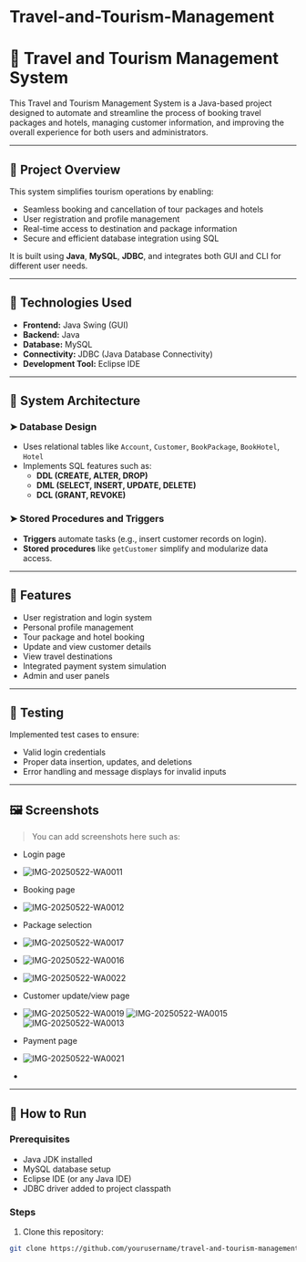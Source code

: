 # Travel-and-Tourism-Management
# 🧳 Travel and Tourism Management System

This Travel and Tourism Management System is a Java-based project designed to automate and streamline the process of booking travel packages and hotels, managing customer information, and improving the overall experience for both users and administrators.

---

## 📌 Project Overview

This system simplifies tourism operations by enabling:
- Seamless booking and cancellation of tour packages and hotels
- User registration and profile management
- Real-time access to destination and package information
- Secure and efficient database integration using SQL

It is built using **Java**, **MySQL**, **JDBC**, and integrates both GUI and CLI for different user needs.

---

## 🧰 Technologies Used

- **Frontend:** Java Swing (GUI)
- **Backend:** Java
- **Database:** MySQL
- **Connectivity:** JDBC (Java Database Connectivity)
- **Development Tool:** Eclipse IDE

---

## 📐 System Architecture

### ➤ Database Design

- Uses relational tables like `Account`, `Customer`, `BookPackage`, `BookHotel`, `Hotel`
- Implements SQL features such as:
  - **DDL (CREATE, ALTER, DROP)**
  - **DML (SELECT, INSERT, UPDATE, DELETE)**
  - **DCL (GRANT, REVOKE)**

### ➤ Stored Procedures and Triggers

- **Triggers** automate tasks (e.g., insert customer records on login).
- **Stored procedures** like `getCustomer` simplify and modularize data access.

---

## 🧩 Features

- User registration and login system
- Personal profile management
- Tour package and hotel booking
- Update and view customer details
- View travel destinations
- Integrated payment system simulation
- Admin and user panels

---

## 🧪 Testing

Implemented test cases to ensure:
- Valid login credentials
- Proper data insertion, updates, and deletions
- Error handling and message displays for invalid inputs

---

## 🖼️ Screenshots

> You can add screenshots here such as:
- Login page
- ![IMG-20250522-WA0011](https://github.com/user-attachments/assets/93b7f8e0-4dff-4d10-b6b2-c47dc2457e6e)

- Booking page
- ![IMG-20250522-WA0012](https://github.com/user-attachments/assets/549515ff-38f1-48ca-adc5-cdf16cbd2ebf)

- Package selection
- ![IMG-20250522-WA0017](https://github.com/user-attachments/assets/01ad966b-1ce5-49e1-8225-8b45c40d4d93)
- ![IMG-20250522-WA0016](https://github.com/user-attachments/assets/9fbb219b-f576-44a7-9099-1b6092a92d75)
- ![IMG-20250522-WA0022](https://github.com/user-attachments/assets/03e87228-0a9d-413d-9323-bce4b9aa750b)

 
- Customer update/view page
- ![IMG-20250522-WA0019](https://github.com/user-attachments/assets/147ceaed-88fa-45d9-a1d4-3f9007cee365)
![IMG-20250522-WA0015](https://github.com/user-attachments/assets/70e06ac0-8bbd-4088-9f2d-42cf2449ea69)
![IMG-20250522-WA0013](https://github.com/user-attachments/assets/866d17ca-436e-4d34-9cf8-b3165ca0f076)

- Payment page
- ![IMG-20250522-WA0021](https://github.com/user-attachments/assets/da00088c-b6ee-487e-a6f8-f9b5f6118315)

- 

---

## 🚀 How to Run

### Prerequisites
- Java JDK installed
- MySQL database setup
- Eclipse IDE (or any Java IDE)
- JDBC driver added to project classpath

### Steps

1. Clone this repository:
```bash
git clone https://github.com/yourusername/travel-and-tourism-management-system.git
